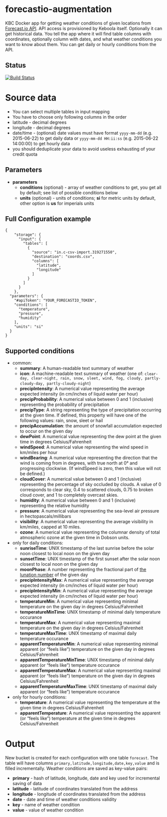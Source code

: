 forecastio-augmentation
================

KBC Docker app for getting weather conditions of given locations from 
[Forecast.io API](https://developer.forecast.io/docs/v2). API access
is provisioned by Keboola itself. Optionally it can get historical data. 
You tell the app where it will find table columns with coordinates, 
optionally column with dates, and what weather conditions you want to 
know about them. 
You can get daily or hourly conditions from the API.

## Status

[![Build Status](https://travis-ci.org/keboola/forecastio-augmentation.svg)](https://travis-ci.org/keboola/forecastio-augmentation) 

# Source data

- You can select multiple tables in input mapping
- You have to choose only following columns in the order
 - latitude -  decimal degrees
 - longitude -  decimal degrees
 - date/time -  (optional) date values must have format `yyyy-mm-dd` (e.g. 2015-06-22) to get daily data or `yyyy-mm-dd HH:ii:ss` (e.g. 2015-06-22 14:00:00) to get hourly data
- you should deduplicate your data to avoid useless exhausting of your credit quota

## Parameters

- **parameters**
    - **conditions** (optional) - array of weather conditions to get, you get all by default; see list of possible conditions below
    - **units** (optional) - units of conditions; **si** for metric units by default, other option is **us** for imperials units 
  
## Full Configuration example
```
{
    "storage": {
      "input": {
        "tables": [
          {
            "source": "in.c-csv-import.319271550",
            "destination": "coords.csv",
            "columns": [
              "latitude",
              "longitude"
            ]
          }
        ]
      }
    },
  "parameters": {
    "#apiToken": "YOUR_FORECASTIO_TOKEN",
    "conditions": [
      "temperature",
      "pressure",
      "humidity"
    ],
    "units": "si"
  }
}
```

## Supported conditions

- common:
  - **summary**: A human-readable text summary of weather
  - **icon**: A machine-readable text summary of weather (one of: `clear-day, clear-night, rain, snow, sleet, wind, fog, cloudy, partly-cloudy-day, partly-cloudy-night`)
  - **precipIntensity**: A numerical value representing the average expected intensity (in cm/inches of liquid water per hour)
  - **precipProbability**: A numerical value between 0 and 1 (inclusive) representing the probability of precipitation
  - **precipType**: A string representing the type of precipitation occurring at the given time. If defined, this property will have one of the following values: rain, snow, sleet or hail
  - **precipAccumulation**: the amount of snowfall accumulation expected to occur on the given day
  - **dewPoint**: A numerical value representing the dew point at the given time in degrees Celsius/Fahrenheit
  - **windSpeed**: A numerical value representing the wind speed in km/miles per hour
  - **windBearing**: A numerical value representing the direction that the wind is coming from in degrees, with true north at 0° and progressing clockwise. (If windSpeed is zero, then this value will not be defined.)
  - **cloudCover**: A numerical value between 0 and 1 (inclusive) representing the percentage of sky occluded by clouds. A value of 0 corresponds to clear sky, 0.4 to scattered clouds, 0.75 to broken cloud cover, and 1 to completely overcast skies.
  - **humidity**: A numerical value between 0 and 1 (inclusive) representing the relative humidity
  - **pressure**: A numerical value representing the sea-level air pressure in hectopascals/millibars
  - **visibility**: A numerical value representing the average visibility in km/miles, capped at 10 miles.
  - **ozone**: A numerical value representing the columnar density of total atmospheric ozone at the given time in Dobson units.
- only for daily conditions:
  - **sunriseTime**: UNIX timestamp of the last sunrise before the solar noon closest to local noon on the given day
  - **sunsetTime**: UNIX timestamp of the first sunset after the solar noon closest to local noon on the given day
  - **moonPhase**: A number representing the fractional part of [the lunation number](https://en.wikipedia.org/wiki/Lunation_Number) of the given day
  - **precipIntensityMax**: A numerical value representing the average expected intensity (in cm/inches of liquid water per hour)
  - **precipIntensityMin**: A numerical value representing the average expected intensity (in cm/inches of liquid water per hour)
  - **temperatureMin**: A numerical value representing minimal temperature on the given day in degrees Celsius/Fahrenheit
  - **temperatureMinTime**: UNIX timestamp of minimal daily temperature occurance
  - **temperatureMax**: A numerical value representing maximal temperature on the given day in degrees Celsius/Fahrenheit
  - **temperatureMaxTime**: UNIX timestamp of maximal daily temperature occurance
  - **apparentTemperatureMin**: A numerical value representing minimal apparent (or “feels like”) temperature on the given day in degrees Celsius/Fahrenheit
  - **apparentTemperatureMinTime**: UNIX timestamp of minimal daily apparent (or “feels like”) temperature occurance
  - **apparentTemperatureMax**: A numerical value representing maximal apparent (or “feels like”) temperature on the given day in degrees Celsius/Fahrenheit
  - **apparentTemperatureMaxTime**: UNIX timestamp of maximal daily apparent (or “feels like”) temperature occurance
- only for hourly conditions:
  - **temperature**: A numerical value representing the temperature at the given time in degrees Celsius/Fahrenheit
  - **apparentTemperature**: A numerical value representing the apparent (or “feels like”) temperature at the given time in degrees Celsius/Fahrenheit
      
# Output
New bucket is created for each configuration with one table `forecast`. The table will have columns 
`primary,latitude,longitude,date,key,value` and is filled incrementally. Weather conditions are saved as key-value pairs: 

- **primary** - hash of latitude, longitude, date and key used for incremental saving of data
- **latitude** - latitude of coordinates translated from the address
- **longitude** - longitude of coordinates translated from the address
- **date** - date and time of weather conditions validity
- **key** - name of weather condition
- **value** - value of weather condition

